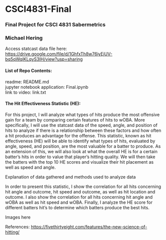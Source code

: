 # CSCI4831-Final
### Final Project for CSCI 4831 Sabermetrics
### Michael Hering

Access statcast data file here: https://drive.google.com/file/d/1GhfxTh8w76iyEjUV-bq5qWqlKLqyS3IH/view?usp=sharing

#### List of Repo Contents:  
readme: README.md  
jupyter notebook application: Final.ipynb  
link to video: link.txt  

#### The Hit Effectiveness Statistic (HE):
For this project, I will analyze what types of hits produce the most offensive gain for a team by comparing certain features of hits to wOBA. More specifically, I will use the statcast data of the speed, angle, and position of hits to analyze if there is a relationship between these factors and how often a hit produces an advantage for the offense. This statistic, known as hit effectiveness (HE) will be able to identify what types of hits, evaluated by angle, speed, and position, are the most valuable for a batter to produce. As an extension of this, we will also look at what the overall HE is for a certain batter’s hits in order to value that player’s hitting quality. We will then take the batters with the top 10 HE scores and visualize their hit placement as well as speed and angle.

Explanation of data gathered and methods used to analyze data

In order to present this statistic, I show the correlation for all hits concerning hit angle and outcome, hit speed and outcome, as well as hit location and outcome. I also show the correlation for all hits concerning hit angle and wOBA as well as hit speed and wOBA. Finally, I analyze the HE score for different batters hit’s to determine which batters produce the best hits.

Images here


References: https://fivethirtyeight.com/features/the-new-science-of-hitting/